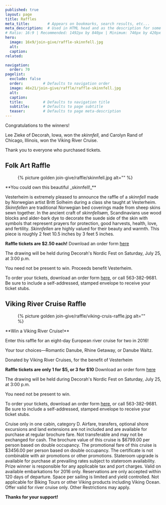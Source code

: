 ```yaml
---
published: true
layout: page
title: Raffles
meta_title:        # Appears on bookmarks, search results, etc...
meta_description:  # Used in HTML head and as the description for some search engines
# Ratio: 16:9 | Recommended: 1492px by 840px | Minimum: 746px by 420px
hero:
  image: 16x9/join-give/raffle-skinnfell.jpg
  alt:
  caption:
related:

navigation:
  order: 70
pagelist:
  exclude: false
  order:         # Defaults to navigation order  
  image: 46x21/join-give/raffle/raffle-skinnfell.jpg
  alt:
  caption:
  title:         # Defaults to navigation title
  subtitle:      # Defaults to page subtitle
  teaser:        # Defaults to page meta-description
---
```

Congratulations to the winners!

Lee Zieke of Decorah, Iowa, won the _skinnfell_, and Carolyn Rand of Chicago, Illinois, won the Viking River Cruise. 

Thank you to everyone who purchased tickets.

Folk Art Raffle
---------------
<figure class="pull-left  content-photo  content-photo--golden-ratio--pull-left  content-photo--golden-ratio"><div class="content-photo__lining">{% picture golden join-give/raffle/skinnfell.jpg alt="" %}</div></figure>
**You could own this beautiful _skinnfell!_** 

Vesterheim is extremely pleased to announce the raffle of a _skinnfell_ made by Norwegian artist Britt Solheim during a class she taught at Vesterheim. _Skinnfellen_ are traditional Norwegian bed coverings made from sheep skins sewn together. In the ancient craft of _skinnfellsøm,_ Scandinavians use wood blocks and alder-bark dye to decorate the suede side of the skin with symbols that represent prayers for protection, good harvests, health, love, and fertility. _Skinnfellen_ are highly valued for their beauty and warmth. This piece is roughly 2 feet 10.5 inches by 3 feet 5 inches.

**Raffle tickets are $2.50 each!** Download an order form [here](/join-give/raffles/documents/raffle-order-form15.pdf)

The drawing will be held during Decorah's Nordic Fest on Saturday, July 25, at 3:00 p.m. 

You need not be present to win. Proceeds benefit Vesterheim.

To order your tickets, download an order form [here](/join-give/raffles/documents/raffle-order-form15.pdf), or call 563-382-9681. Be sure to include a self-addressed, stamped envelope to receive your ticket stubs.


Viking River Cruise Raffle
--------------------------
<figure class="pull-left  content-photo  content-photo--golden-ratio--pull-left  content-photo--golden-ratio"><div class="content-photo__lining">{% picture golden join-give/raffle/viking-cruis-raffle.jpg alt="" %}</div></figure>
**Win a Viking River Cruise!** 

Enter this raffle for an eight-day European river cruise for two in 2016! 

Your tour choices—Romantic Danube, Rhine Getaway, or Danube Waltz.

Donated by Viking River Cruises, for the benefit of Vesterheim

**Raffle tickets are only 1 for $5, or 3 for $10** Download an order form [here](/join-give/raffles/documents/VRC-order-form-2015.pdf)

The drawing will be held during Decorah's Nordic Fest on Saturday, July 25, at 3:00 p.m. 

You need not be present to win. 

To order your tickets, download an order form [here](/join-give/raffles/documents/VRC-order-form-2015.pdf), or call 563-382-9681. Be sure to include a self-addressed, stamped envelope to receive your ticket stubs.

Cruise only in one cabin, category D. Airfare, transfers, optional shore excursions and land extensions are not included and are available for purchase at regular brochure fare. Not transferable and may not be exchanged for cash. The brochure value of this cruise is $6799.00 per person based on double occupancy. The promotional fare of this cruise is $3456.00 per person based on double occupancy. The certificate is not combinable with air promotions or other promotions. Stateroom upgrade is available for purchase at prevailing rates subject to stateroom availability. Prize winner is responsible for any applicable tax and port charges. Valid on available embarkations for 2016 only. Reservations are only accepted within 120 days of departure. Space per sailing is limited and yield controlled. Not applicable for Biking Tours or other Viking products including Viking Ocean. Offer valid for river cruise only. Other Restrictions may apply. 

**Thanks for your support!**